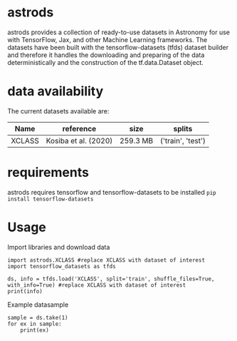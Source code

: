 # astrods
astrods provides a collection of ready-to-use datasets in Astronomy for use with TensorFlow, Jax, and other Machine Learning frameworks. The datasets have been built with the tensorflow-datasets (tfds) dataset builder and therefore it handles the downloading and preparing of the data deterministically and the construction of the tf.data.Dataset object. 

# data availability
The current datasets available are:

| Name					| reference				| size 		| splits 					|
| --------------------- | --------------------- | --------- | -------------------------	|
| XCLASS 				| Kosiba et al. (2020)  | 259.3 MB	| ('train', 'test')			|



# requirements

astrods requires tensorflow and tensorflow-datasets to be installed `pip install tensorflow-datasets`

# Usage
Import libraries and download data
```
import astrods.XCLASS #replace XCLASS with dataset of interest
import tensorflow_datasets as tfds

ds, info = tfds.load('XCLASS', split='train', shuffle_files=True, with_info=True) #replace XCLASS with dataset of interest
print(info)
```

Example datasample
```
sample = ds.take(1)
for ex in sample:
	print(ex)
```
